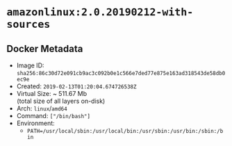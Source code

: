 # `amazonlinux:2.0.20190212-with-sources`

## Docker Metadata

- Image ID: `sha256:86c30d72e091cb9ac3c092b0e1c566e7ded77e875e163ad318543de58db0ec9e`
- Created: `2019-02-13T01:20:04.674726538Z`
- Virtual Size: ~ 511.67 Mb  
  (total size of all layers on-disk)
- Arch: `linux`/`amd64`
- Command: `["/bin/bash"]`
- Environment:
  - `PATH=/usr/local/sbin:/usr/local/bin:/usr/sbin:/usr/bin:/sbin:/bin`
